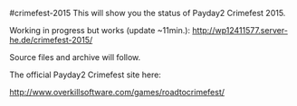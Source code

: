 #crimefest-2015
This will show you the status of Payday2 Crimefest 2015.

Working in progress but works (update ~11min.): http://wp12411577.server-he.de/crimefest-2015/

Source files and archive will follow.




The official Payday2 Crimefest site here:

http://www.overkillsoftware.com/games/roadtocrimefest/
